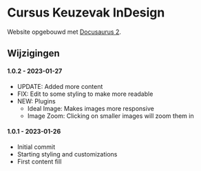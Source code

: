 # Cursus Keuzevak InDesign

Website opgebouwd met [Docusaurus 2](https://docusaurus.io/).

## Wijzigingen

#### 1.0.2 - 2023-01-27
- UPDATE: Added more content
- FIX: Edit to some styling to make more readable
- NEW: Plugins
  - Ideal Image: Makes images more responsive
  - Image Zoom: Clicking on smaller images will zoom them in

#### 1.0.1 - 2023-01-26
- Initial commit
- Starting styling and customizations
- First content fill